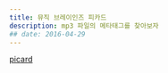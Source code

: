 ```yaml
---
title: 뮤직 브레이인즈 피카드
description: mp3 파일의 메타태그를 찾아보자
## date: 2016-04-29
---
```


[picard](http://picard.musicbrainz.org/)
